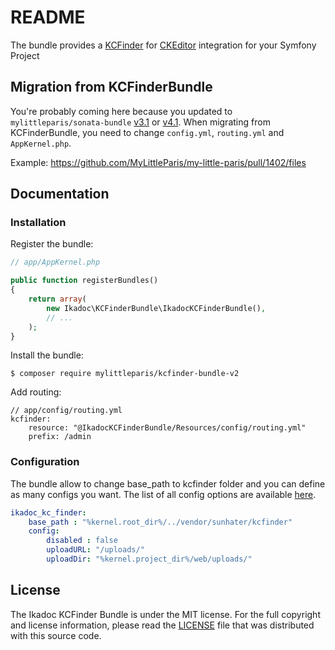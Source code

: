 # README

The bundle provides a [KCFinder](http://kcfinder.sunhater.com/) for [CKEditor](http://ckeditor.com/) integration for your Symfony Project

## Migration from KCFinderBundle

You're probably coming here because you updated to `mylittleparis/sonata-bundle` [v3.1](https://github.com/MyLittleParis/SonataBundle/releases/tag/3.1) or [v4.1](https://github.com/MyLittleParis/SonataBundle/releases/tag/4.1).
When migrating from KCFinderBundle, you need to change `config.yml`, `routing.yml` and `AppKernel.php`.

Example:
https://github.com/MyLittleParis/my-little-paris/pull/1402/files

## Documentation

### Installation

Register the bundle:

``` php
// app/AppKernel.php

public function registerBundles()
{
    return array(
        new Ikadoc\KCFinderBundle\IkadocKCFinderBundle(),
        // ...
    );
}
```

Install the bundle:

```
$ composer require mylittleparis/kcfinder-bundle-v2
```

Add routing:

```
// app/config/routing.yml
kcfinder:
    resource: "@IkadocKCFinderBundle/Resources/config/routing.yml"
    prefix: /admin
```


### Configuration

The bundle allow to change base_path to kcfinder folder and you can define as many configs you want. The list of all config options are available
[here](http://kcfinder.sunhater.com/install).

``` yaml
ikadoc_kc_finder:
    base_path : "%kernel.root_dir%/../vendor/sunhater/kcfinder"
    config:
        disabled : false
        uploadURL: "/uploads/"
        uploadDir: "%kernel.project_dir%/web/uploads/"
```


## License

The Ikadoc KCFinder Bundle is under the MIT license. For the full copyright and license information, please read the
[LICENSE](/LICENSE) file that was distributed with this source code.
